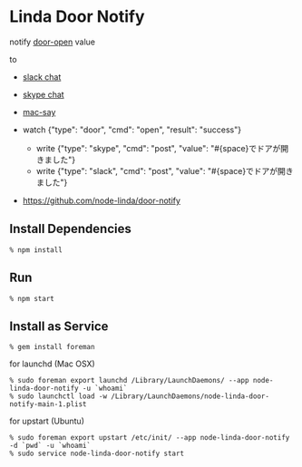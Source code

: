 Linda Door Notify
=================
notify [door-open](https://github.com/node-linda/node-linda-door-open-delta) value

to

- [slack chat](https://github.com/node-linda/slack-chat)
- [skype chat](https://github.com/node-linda/skype-chat)
- [mac-say](https://github.com/node-linda/mac-say)



- watch {"type": "door", "cmd": "open", "result": "success"}
  - write {"type": "skype", "cmd": "post", "value": "#{space}でドアが開きました"}
  - write {"type": "slack", "cmd": "post", "value": "#{space}でドアが開きました"}

- https://github.com/node-linda/door-notify


## Install Dependencies

    % npm install


## Run

    % npm start


## Install as Service

    % gem install foreman

for launchd (Mac OSX)

    % sudo foreman export launchd /Library/LaunchDaemons/ --app node-linda-door-notify -u `whoami`
    % sudo launchctl load -w /Library/LaunchDaemons/node-linda-door-notify-main-1.plist

for upstart (Ubuntu)

    % sudo foreman export upstart /etc/init/ --app node-linda-door-notify -d `pwd` -u `whoami`
    % sudo service node-linda-door-notify start
